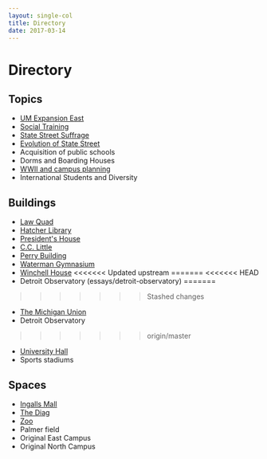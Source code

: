 ```yaml
---
layout: single-col
title: Directory
date: 2017-03-14
---
```


# Directory

## Topics
- [UM Expansion East](essays/um-expansion-east)
- [Social Training](essays/social-training)
- [State Street Suffrage](essays/state-street-suffrage)
- [Evolution of State Street](summaries/evolution-of-state-street)
- Acquisition of public schools
- Dorms and Boarding Houses
- [WWII and campus planning](essays/world-war-two)
- International Students and Diversity

## Buildings
- [Law Quad](essays/law-quad)
- [Hatcher Library](blurbs/hatcher-library)
- [President's House](blurbs/presidents-house)
- [C.C. Little](blurbs/cclittle)
- [Perry Building](summaries/perrybuilding)
- [Waterman Gymnasium](summaries/watermangymnasium)
- [Winchell House](summaries/winchell-house)
<<<<<<< Updated upstream
=======
<<<<<<< HEAD
- Detroit Observatory (essays/detroit-observatory)
=======
>>>>>>> Stashed changes
- [The Michigan Union](blurbs/union)
- Detroit Observatory
>>>>>>> origin/master
- [University Hall](summaries/university-hall)
- Sports stadiums

## Spaces
- [Ingalls Mall](essays/ingalls-mall)
- [The Diag](essays/diag)
- [Zoo](blurbs/zoo)
- Palmer field
- Original East Campus
- Original North Campus
